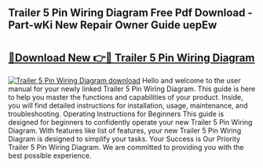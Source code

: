 ## Trailer 5 Pin Wiring Diagram Free Pdf Download - Part-wKi New Repair Owner Guide uepEw

# <h2><a href="http://dft7jvd.blite.top/?on=Trailer+5+Pin+Wiring+Diagram">🔗Download New 👉🔴 Trailer 5 Pin Wiring Diagram</a></h2>

[![Trailer 5 Pin Wiring Diagram download](https://i.imgur.com/lujVjoI.png)](http://dft7jvd.blite.top/?on=Trailer+5+Pin+Wiring+Diagram)
Hello and welcome to the user manual for your newly linked Trailer 5 Pin Wiring Diagram. This guide is here to help you master the functions and capabilities of your product. Inside, you will find detailed instructions for installation, usage, maintenance, and troubleshooting. Operating Instructions for Beginners This guide is designed for beginners to confidently operate your new Trailer 5 Pin Wiring Diagram. With features like list of features, your new Trailer 5 Pin Wiring Diagram is designed to simplify your tasks. Your Success is Our Priority Trailer 5 Pin Wiring Diagram. We are committed to providing you with the best possible experience.
